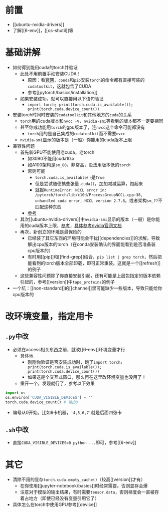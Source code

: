 # 前置
- [[ubuntu-nvidia-drivers]]
- 了解[[6-env]]，[[os-shutil]]等
# 基础讲解
- 如何得到能用cuda的torch并验证
  - 此处不用前置手动安装CUDA！
    - 原因：看[官网](https://pytorch.org/get-started/locally/)，`conda`和`pip`安装`torch`的命令都有直接可装的`cudatoolkit`，这就包含了CUDA
    - 参考[[pytorch/basics/installation]]
  - 如果安装成功，就可以直接用以下语句验证
    - `import torch; print(torch.cuda.is_available()); print(torch.cuda.device_count())`
- 安装torch时同时安装的`cudatoolkit`和其他地方的`cuda`的关系
  - `torch`用的cuda版本和`nvcc -V`，`nvidia-smi`等看到的版本都不一定要相同
  - 甚至你成功能用`torch`的gpu版本了，连`nvcc`这个命令可能都没有
    - `torch`用的是自己集成的`cudatoolkit`而不需要`nvcc`
  - `nvidia-smi`显示的版本是（一般）你能用的cuda版本上限
- 兼容性问题
  - 首先新GPU不能使用老cuda，老torch
    - 如3090不能用cuda10.x
    - 如A100架构是`sm_80`，非常高，没法用版本低的`torch`
    - 否则可能
      - `torch.cuda.is_available()`是`True`
      - 但是尝试随便搞些张量`.cuda()`，加加减减运算，跑起来
      - 就报`RuntimeError: NCCL error in: /pytorch/torch/lib/c10d/ProcessGroupNCCL.cpp:38, unhandled cuda error, NCCL version 2.7.8`，或者架构`sm_??`不匹配这种东西
    - [参考](https://www.jianshu.com/p/978bc51029fa)
  - 其次[[ubuntu-nvidia-drivers]]中`nvidia-smi`显示的版本（一般）是你能用的cuda版本上限，[参考](https://www.jianshu.com/p/eb5335708f2a)，[具体参考nvidia官网文档](https://docs.nvidia.com/deploy/cuda-compatibility/index.html#cuda-intro)
  - 再次，新创立的环境是最保险的
    - 已经装了其它东西的环境可能会干扰[[dependencies]]的求解，导致解出cpu版本的torch（在conda安装确认的界面能看到是否准备装cpu版本的）
    - 有时用[[pip]]和[[find-grep]]结合，`pip list | grep torch`，然后把能看到的torch版本全部卸载，即可正常重装。这就是一个[[refresh]]的例子
  - 这些兼容性问题除了你直接安装引起，还有可能是上层包指定的版本依赖引起的，参考[[version]]中`tape_proteins`的例子
- 一个坑：[[non-standard]]的[[channel]]里可能缺少一些版本，导致只能给你cpu版本的
# 改环境变量，指定用卡
## `.py`中改
- 必须在access相关东西之前，就改[[6-env]]环境变量才行
  - 具体地
    - 刚刚你验证是否安装成功时，跑了`import torch; print(torch.cuda.is_available()); print(torch.cuda.device_count())`
    - 如果这是个交互式窗口，那么再在这里改环境变量也没用了！
  - 重开一个，发现就行了，参考以下效果
```python
import os
os.environ['CUDA_VISIBLE_DEVICES'] = ''
torch.cuda.device_count() # 输出0
```
- 编号从0开始。比如8卡机器，`'4,5,6,7'`就是后面四张卡
## `.sh`中改
- 直接`CUDA_VISIBLE_DEVICES=0 python ...`即可，参考[[6-env]]
# 其它
- 清除不用的显存`torch.cuda.empty_cache()`（较高[[version]]才有）
  - 在你使用[[jupyter-notebook/basics]]时经常需要。否则显存会爆
  - 注意对于模型的输出结果，有时需要`tensor.data`，否则梯度会一直被存着占地方（即使已经没有变量引用它了）
- 具体怎么在torch中使用GPU参考[[device]]